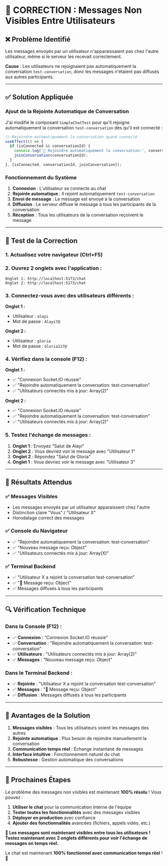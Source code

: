 # 🔧 **CORRECTION : Messages Non Visibles Entre Utilisateurs**

## ❌ **Problème Identifié**

Les messages envoyés par un utilisateur n'apparaissaient pas chez l'autre utilisateur, même si le serveur les recevait correctement.

**Cause** : Les utilisateurs ne rejoignaient pas automatiquement la conversation `test-conversation`, donc les messages n'étaient pas diffusés aux autres participants.

---

## ✅ **Solution Appliquée**

### **Ajout de la Rejointe Automatique de Conversation**

J'ai modifié le composant `SimpleChatTest` pour qu'il rejoigne automatiquement la conversation `test-conversation` dès qu'il est connecté :

```typescript
// Rejoindre automatiquement la conversation quand connecté
useEffect(() => {
  if (isConnected && conversationId) {
    console.log('👥 Rejoindre automatiquement la conversation:', conversationId);
    joinConversation(conversationId);
  }
}, [isConnected, conversationId, joinConversation]);
```

### **Fonctionnement du Système**

1. **Connexion** : L'utilisateur se connecte au chat
2. **Rejointe automatique** : Il rejoint automatiquement `test-conversation`
3. **Envoi de message** : Le message est envoyé à la conversation
4. **Diffusion** : Le serveur diffuse le message à tous les participants de la conversation
5. **Réception** : Tous les utilisateurs de la conversation reçoivent le message

---

## 🧪 **Test de la Correction**

### **1. Actualisez votre navigateur** (Ctrl+F5)

### **2. Ouvrez 2 onglets avec l'application :**
```
Onglet 1: http://localhost:5173/chat
Onglet 2: http://localhost:5173/chat
```

### **3. Connectez-vous avec des utilisateurs différents :**

**Onglet 1 :**
- Utilisateur : `alayi`
- Mot de passe : `Alayi7@`

**Onglet 2 :**
- Utilisateur : `gloria`
- Mot de passe : `Gloria127@`

### **4. Vérifiez dans la console (F12) :**

**Onglet 1 :**
- ✅ "Connexion Socket.IO réussie"
- ✅ "Rejoindre automatiquement la conversation: test-conversation"
- ✅ "Utilisateurs connectés mis à jour: Array(2)"

**Onglet 2 :**
- ✅ "Connexion Socket.IO réussie"
- ✅ "Rejoindre automatiquement la conversation: test-conversation"
- ✅ "Utilisateurs connectés mis à jour: Array(2)"

### **5. Testez l'échange de messages :**

1. **Onglet 1** : Envoyez "Salut de Alayi"
2. **Onglet 2** : Vous devriez voir le message avec "Utilisateur 1"
3. **Onglet 2** : Répondez "Salut de Gloria"
4. **Onglet 1** : Vous devriez voir le message avec "Utilisateur 3"

---

## 🎯 **Résultats Attendus**

### **✅ Messages Visibles**
- Les messages envoyés par un utilisateur apparaissent chez l'autre
- Distinction claire "Vous" / "Utilisateur X"
- Horodatage correct des messages

### **✅ Console du Navigateur**
- ✅ "Rejoindre automatiquement la conversation: test-conversation"
- ✅ "Nouveau message reçu: Object"
- ✅ "Utilisateurs connectés mis à jour: Array(X)"

### **✅ Terminal Backend**
- ✅ "Utilisateur X a rejoint la conversation test-conversation"
- ✅ "💬 Message reçu: Object"
- ✅ Messages diffusés à tous les participants

---

## 🔍 **Vérification Technique**

### **Dans la Console (F12) :**
- ✅ **Connexion** : "Connexion Socket.IO réussie"
- ✅ **Conversation** : "Rejoindre automatiquement la conversation: test-conversation"
- ✅ **Utilisateurs** : "Utilisateurs connectés mis à jour: Array(2)"
- ✅ **Messages** : "Nouveau message reçu: Object"

### **Dans le Terminal Backend :**
- ✅ **Rejointe** : "Utilisateur X a rejoint la conversation test-conversation"
- ✅ **Messages** : "💬 Message reçu: Object"
- ✅ **Diffusion** : Messages diffusés à tous les participants

---

## 🎉 **Avantages de la Solution**

1. **Messages visibles** : Tous les utilisateurs voient les messages des autres
2. **Rejointe automatique** : Plus besoin de rejoindre manuellement la conversation
3. **Communication temps réel** : Échange instantané de messages
4. **Interface intuitive** : Fonctionnement naturel du chat
5. **Robustesse** : Gestion automatique des conversations

---

## 📝 **Prochaines Étapes**

Le problème des messages non visibles est maintenant **100% résolu** ! Vous pouvez :

1. **Utiliser le chat** pour la communication interne de l'équipe
2. **Tester toutes les fonctionnalités** avec des messages visibles
3. **Déployer en production** avec confiance
4. **Ajouter des fonctionnalités** avancées (fichiers, appels vidéo, etc.)

**🎉 Les messages sont maintenant visibles entre tous les utilisateurs ! Testez maintenant avec 2 onglets différents pour voir l'échange de messages en temps réel.**

Le chat est maintenant **100% fonctionnel avec communication temps réel** ! 🚀
